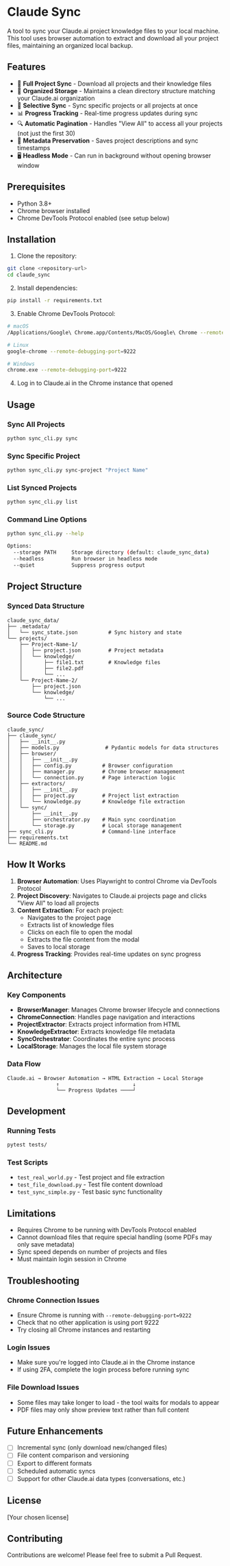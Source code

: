 # Claude Sync

A tool to sync your Claude.ai project knowledge files to your local machine. This tool uses browser automation to extract and download all your project files, maintaining an organized local backup.

## Features

- 🔄 **Full Project Sync** - Download all projects and their knowledge files
- 📁 **Organized Storage** - Maintains a clean directory structure matching your Claude.ai organization
- 🎯 **Selective Sync** - Sync specific projects or all projects at once
- 📊 **Progress Tracking** - Real-time progress updates during sync
- 🔍 **Automatic Pagination** - Handles "View All" to access all your projects (not just the first 30)
- 💾 **Metadata Preservation** - Saves project descriptions and sync timestamps
- 🖥️ **Headless Mode** - Can run in background without opening browser window

## Prerequisites

- Python 3.8+
- Chrome browser installed
- Chrome DevTools Protocol enabled (see setup below)

## Installation

1. Clone the repository:
```bash
git clone <repository-url>
cd claude_sync
```

2. Install dependencies:
```bash
pip install -r requirements.txt
```

3. Enable Chrome DevTools Protocol:
```bash
# macOS
/Applications/Google\ Chrome.app/Contents/MacOS/Google\ Chrome --remote-debugging-port=9222

# Linux
google-chrome --remote-debugging-port=9222

# Windows
chrome.exe --remote-debugging-port=9222
```

4. Log in to Claude.ai in the Chrome instance that opened

## Usage

### Sync All Projects
```bash
python sync_cli.py sync
```

### Sync Specific Project
```bash
python sync_cli.py sync-project "Project Name"
```

### List Synced Projects
```bash
python sync_cli.py list
```

### Command Line Options
```bash
python sync_cli.py --help

Options:
  --storage PATH     Storage directory (default: claude_sync_data)
  --headless         Run browser in headless mode
  --quiet            Suppress progress output
```

## Project Structure

### Synced Data Structure
```
claude_sync_data/
├── .metadata/
│   └── sync_state.json          # Sync history and state
└── projects/
    ├── Project-Name-1/
    │   ├── project.json         # Project metadata
    │   └── knowledge/
    │       ├── file1.txt        # Knowledge files
    │       ├── file2.pdf
    │       └── ...
    └── Project-Name-2/
        ├── project.json
        └── knowledge/
            └── ...
```

### Source Code Structure
```
claude_sync/
├── claude_sync/
│   ├── __init__.py
│   ├── models.py               # Pydantic models for data structures
│   ├── browser/
│   │   ├── __init__.py
│   │   ├── config.py          # Browser configuration
│   │   ├── manager.py         # Chrome browser management
│   │   └── connection.py      # Page interaction logic
│   ├── extractors/
│   │   ├── __init__.py
│   │   ├── project.py         # Project list extraction
│   │   └── knowledge.py       # Knowledge file extraction
│   └── sync/
│       ├── __init__.py
│       ├── orchestrator.py    # Main sync coordination
│       └── storage.py         # Local storage management
├── sync_cli.py                # Command-line interface
├── requirements.txt
└── README.md
```

## How It Works

1. **Browser Automation**: Uses Playwright to control Chrome via DevTools Protocol
2. **Project Discovery**: Navigates to Claude.ai projects page and clicks "View All" to load all projects
3. **Content Extraction**: For each project:
   - Navigates to the project page
   - Extracts list of knowledge files
   - Clicks on each file to open the modal
   - Extracts the file content from the modal
   - Saves to local storage
4. **Progress Tracking**: Provides real-time updates on sync progress

## Architecture

### Key Components

- **BrowserManager**: Manages Chrome browser lifecycle and connections
- **ChromeConnection**: Handles page navigation and interactions
- **ProjectExtractor**: Extracts project information from HTML
- **KnowledgeExtractor**: Extracts knowledge file metadata
- **SyncOrchestrator**: Coordinates the entire sync process
- **LocalStorage**: Manages the local file system storage

### Data Flow
```
Claude.ai → Browser Automation → HTML Extraction → Local Storage
                ↑                        ↓
                └── Progress Updates ────┘
```

## Development

### Running Tests
```bash
pytest tests/
```

### Test Scripts
- `test_real_world.py` - Test project and file extraction
- `test_file_download.py` - Test file content download
- `test_sync_simple.py` - Test basic sync functionality

## Limitations

- Requires Chrome to be running with DevTools Protocol enabled
- Cannot download files that require special handling (some PDFs may only save metadata)
- Sync speed depends on number of projects and files
- Must maintain login session in Chrome

## Troubleshooting

### Chrome Connection Issues
- Ensure Chrome is running with `--remote-debugging-port=9222`
- Check that no other application is using port 9222
- Try closing all Chrome instances and restarting

### Login Issues
- Make sure you're logged into Claude.ai in the Chrome instance
- If using 2FA, complete the login process before running sync

### File Download Issues
- Some files may take longer to load - the tool waits for modals to appear
- PDF files may only show preview text rather than full content

## Future Enhancements

- [ ] Incremental sync (only download new/changed files)
- [ ] File content comparison and versioning
- [ ] Export to different formats
- [ ] Scheduled automatic syncs
- [ ] Support for other Claude.ai data types (conversations, etc.)

## License

[Your chosen license]

## Contributing

Contributions are welcome! Please feel free to submit a Pull Request.